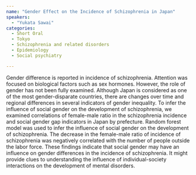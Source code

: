 ```yaml
---
name: "Gender Effect on the Incidence of Schizophrenia in Japan"
speakers:
  - "Yukata Sawai"
categories:
  - Short Oral
  - Tokyo
  - Schizophrenia and related disorders
  - Epidemiology
  - Social psychiatry

---
```


Gender difference is reported in incidence of schizophrenia. Attention was focused on biological factors such as sex hormones. However, the role of gender has not been fully examined. Although Japan is considered as one of the most gender-disparate countries, there are changes over time and regional differences in several indicators of gender inequality.
To infer the influence of social gender on the development of schizophrenia, we examined correlations of female-male ratio in the schizophrenia incidence and social gender gap indicators in Japan by prefecture. Random forest model was used to infer the influence of social gender on the development of schizophrenia.
The decrease in the female-male ratio of incidence of schizophrenia was negatively correlated with the number of people outside the labor force.
These findings indicate that social gender may have an influence on gender differences in the incidence of schizophrenia. It might provide clues to understanding the influence of individual-society interactions on the development of mental disorders.
